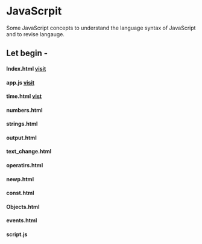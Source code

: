 # JavaScrpit
Some JavaScript concepts to understand the language syntax of JavaScript and to revise langauge.
## Let begin -
#### Index.html [visit](https://github.com/shreyash00007/JavaScrpit/blob/main/index.html)
#### app.js [visit](https://github.com/shreyash00007/JavaScrpit/blob/main/app.js)
#### time.html [vist](https://github.com/shreyash00007/JavaScrpit/blob/main/time.html)
#### numbers.html
#### strings.html
#### output.html
#### text_change.html
#### operatirs.html
#### newp.html
#### const.html
#### Objects.html
#### events.html
#### script.js
